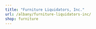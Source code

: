 ```yaml
---
title: "Furniture Liquidators, Inc."
url: /albany/furniture-liquidators-inc/
shop: furniture
---
```

